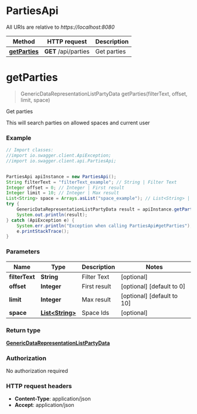 # PartiesApi

All URIs are relative to *https://localhost:8080*

Method | HTTP request | Description
------------- | ------------- | -------------
[**getParties**](PartiesApi.md#getParties) | **GET** /api/parties | Get parties


<a name="getParties"></a>
# **getParties**
> GenericDataRepresentationListPartyData getParties(filterText, offset, limit, space)

Get parties

This will search parties on allowed spaces and current user

### Example
```java
// Import classes:
//import io.swagger.client.ApiException;
//import io.swagger.client.api.PartiesApi;


PartiesApi apiInstance = new PartiesApi();
String filterText = "filterText_example"; // String | Filter Text
Integer offset = 0; // Integer | First result
Integer limit = 10; // Integer | Max result
List<String> space = Arrays.asList("space_example"); // List<String> | Space Ids
try {
    GenericDataRepresentationListPartyData result = apiInstance.getParties(filterText, offset, limit, space);
    System.out.println(result);
} catch (ApiException e) {
    System.err.println("Exception when calling PartiesApi#getParties");
    e.printStackTrace();
}
```

### Parameters

Name | Type | Description  | Notes
------------- | ------------- | ------------- | -------------
 **filterText** | **String**| Filter Text | [optional]
 **offset** | **Integer**| First result | [optional] [default to 0]
 **limit** | **Integer**| Max result | [optional] [default to 10]
 **space** | [**List&lt;String&gt;**](String.md)| Space Ids | [optional]

### Return type

[**GenericDataRepresentationListPartyData**](GenericDataRepresentationListPartyData.md)

### Authorization

No authorization required

### HTTP request headers

 - **Content-Type**: application/json
 - **Accept**: application/json

